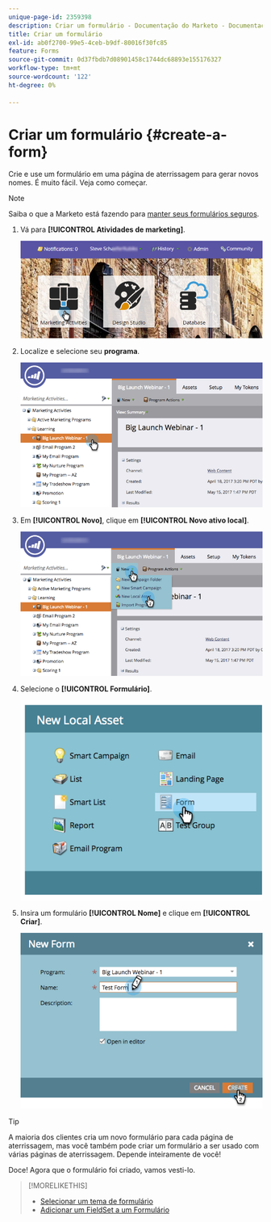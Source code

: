 ```yaml
---
unique-page-id: 2359398
description: Criar um formulário - Documentação do Marketo - Documentação do produto
title: Criar um formulário
exl-id: ab0f2700-99e5-4ceb-b9df-80016f30fc85
feature: Forms
source-git-commit: 0d37fbdb7d08901458c1744dc68893e155176327
workflow-type: tm+mt
source-wordcount: '122'
ht-degree: 0%

---
```


# Criar um formulário {#create-a-form}

Crie e use um formulário em uma página de aterrissagem para gerar novos nomes. É muito fácil. Veja como começar.

>[!NOTE]
>
>Saiba o que a Marketo está fazendo para [manter seus formulários seguros](https://nation.marketo.com/t5/Product-Documents/Forms-Service-Enhancements/ta-p/303670#M1038).

1. Vá para **[!UICONTROL Atividades de marketing]**.

   ![](assets/login-marketing-activities.png)

1. Localize e selecione seu **programa**.

   ![](assets/programseelct.png)

1. Em **[!UICONTROL Novo]**, clique em **[!UICONTROL Novo ativo local]**.

   ![](assets/newlocalasset.png)

1. Selecione o **[!UICONTROL Formulário]**.

   ![](assets/image2014-9-15-17-3a1-3a20.png)

1. Insira um formulário **[!UICONTROL Nome]** e clique em **[!UICONTROL Criar]**.

   ![](assets/newformwithhands.png)

>[!TIP]
>
>A maioria dos clientes cria um novo formulário para cada página de aterrissagem, mas você também pode criar um formulário a ser usado com várias páginas de aterrissagem. Depende inteiramente de você!

Doce! Agora que o formulário foi criado, vamos vesti-lo.

>[!MORELIKETHIS]
>
>* [Selecionar um tema de formulário](/help/marketo/product-docs/demand-generation/forms/creating-a-form/select-a-form-theme.md)
>* [Adicionar um FieldSet a um Formulário](/help/marketo/product-docs/demand-generation/forms/form-fields/add-a-fieldset-to-a-form.md)

